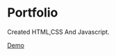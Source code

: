# Portfolio
Created HTML,CSS And Javascript.





[Demo]( https://sharadshingate.github.io/Portfolio/)
